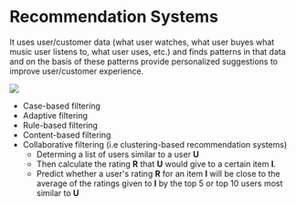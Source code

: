 # Recommendation Systems
It uses user/customer data (what user watches, what user buyes what music user listens to, what user uses, etc.) and finds patterns in that data and on the basis of these patterns provide personalized suggestions to improve user/customer experience.

![](https://www.mdpi.com/applsci/applsci-10-05510/article_deploy/html/images/applsci-10-05510-g001-550.jpg)
* Case-based filtering
* Adaptive filtering
* Rule-based filtering
* Content-based filtering
* Collaborative filtering (i.e clustering-based recommendation systems)
  * Determing a list of users similar to a user **U**
  * Then calculate the rating **R** that **U** would give to a certain item **I**.
  * Predict whether a user's rating **R** for an item **I** will be close to the average of the ratings given to **I** by the top 5 or top 10 users most similar     to  **U**
